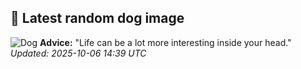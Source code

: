 ## 🐶 Latest random dog image
![Dog](https://images.dog.ceo/breeds/terrier-russell/IMG_7751.jpg)
**Advice:** "Life can be a lot more interesting inside your head."
*Updated: 2025-10-06 14:39 UTC*
